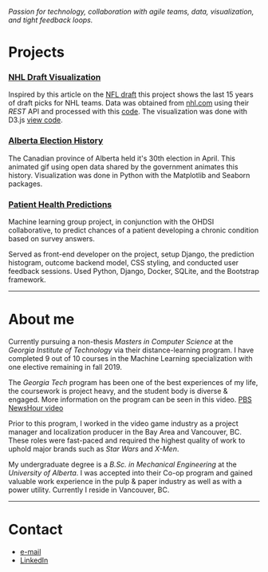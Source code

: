 _Passion for technology, collaboration with agile teams, data, visualization, and tight feedback loops._

# Projects
### [NHL Draft Visualization](hockey-draft-viz) 
Inspired by this article on the [NFL draft](https://www.news.gatech.edu/2017/04/19/interactive-visualization-illustrates-uncertainty-nfl-draft) 
this project shows the last 15 years of draft picks for NHL teams.  Data was obtained from
[nhl.com](https://www.nhl.com/) using their _REST_ API and processed with this [code](https://github.com/JonathanFung13/nhl_fantasy).
The visualization was done with D3.js [view code](https://github.com/JonathanFung13/hockey-draft-viz).

### [Alberta Election History](missing)
The Canadian province of Alberta held it's 30th election in April.  This animated gif using open data shared by the
government animates this history.  Visualization was done in Python with the Matplotlib and Seaborn packages.  

### [Patient Health Predictions](https://cs6440-f18-prj14.apps.hdap.gatech.edu/)
Machine learning group project, in conjunction with the OHDSI collaborative, to predict chances of a patient developing 
a chronic condition based on survey answers.

Served as front-end developer on the project, setup Django, the prediction histogram, outcome backend model, 
CSS styling, and conducted user feedback sessions.  Used Python, Django, Docker, SQLite, and the Bootstrap framework.  

---

# About me
Currently pursuing a non-thesis _Masters in Computer Science_ at the _Georgia Institute of Technology_ via their 
distance-learning program.  I have completed 9 out of 10 courses in the Machine Learning specialization with one 
elective remaining in fall 2019.

The _Georgia Tech_ program has been one of the best experiences of my life, the coursework is project heavy, and the 
student body is diverse & engaged.  More information on the program can be seen in this 
video. [PBS NewsHour video](https://youtu.be/6xNpquytdzw)

Prior to this program, I worked in the video game industry as a project manager and localization producer in the 
Bay Area and Vancouver, BC.  These roles were fast-paced and required the highest quality of work to uphold major 
brands such as _Star Wars_ and _X-Men_.

My undergraduate degree is a _B.Sc. in Mechanical Engineering_ at the _University of Alberta_.  I was accepted into their
Co-op program and gained valuable work experience in the pulp & paper industry as well as with a power utility.  Currently
I reside in Vancouver, BC. 


---

# Contact
- [e-mail](mailto:jfung9@gatech.edu)
- [LinkedIn](https://www.linkedin.com/in/jon-fung/)
